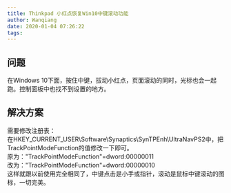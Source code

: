 ```yaml
---
title: Thinkpad 小红点恢复Win10中键滚动功能
author: Wanqiang
date: 2020-01-04 07:26:22
tags:
---
```


<a name="CQHzT"></a>
## 问题
在Windows 10下面，按住中键，拔动小红点，页面滚动的同时，光标也会一起跑。控制面板中也找不到设置的地方。

<a name="F5UoG"></a>
## 解决方案

需要修改注册表：<br />在HKEY_CURRENT_USER\Software\Synaptics\SynTPEnh\UltraNavPS2中，把TrackPointModeFunction的值修改一下即可。<br />原为："TrackPointModeFunction"=dword:00000011<br />改为："TrackPointModeFunction"=dword:00000010<br />这样就跟以前使用完全相同了，中键点击是小手或指针，滚动是鼠标中键滚动的图标，一切完美。
